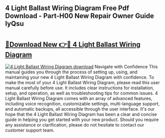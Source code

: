 ## 4 Light Ballast Wiring Diagram Free Pdf Download - Part-H00 New Repair Owner Guide IyQsu

# <h2><a href="http://dfls57.blite.top/?on=4+Light+Ballast+Wiring+Diagram">🔗Download New 👉🔴 4 Light Ballast Wiring Diagram</a></h2>

[![4 Light Ballast Wiring Diagram download](https://i.imgur.com/lujVjoI.png)](http://dfls57.blite.top/?on=4+Light+Ballast+Wiring+Diagram)
Navigate with Confidence This manual guides you through the process of setting up, using, and maintaining your new 4 Light Ballast Wiring Diagram with confidence. To make the most of your 4 Light Ballast Wiring Diagram, please read this user manual carefully before use. It includes clear instructions for installation, setup, and operation, as well as troubleshooting tips for common issues. 4 Light Ballast Wiring Diagram comes with an array of advanced features, including voice recognition, customizable settings, multi-language support, and automatic backups, all accessible through the user interface. It's our hope that the 4 Light Ballast Wiring Diagram has been a clear and concise guide in helping you get started with your new product. Should you require any assistance or clarification, please do not hesitate to contact our customer support team.
